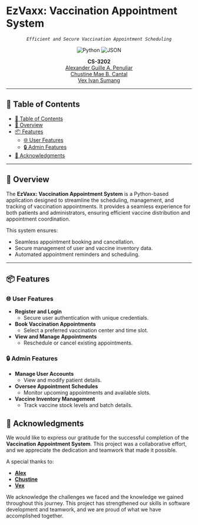 <p align="center">
  <h1>EzVaxx: Vaccination Appointment System</h1>
</p>


<p align="center">
    <em><code>Efficient and Secure Vaccination Appointment Scheduling</code></em>
</p>

<p align="center">
  <img src="https://img.shields.io/badge/Python-3776AB.svg?style=flat-square&logo=Python&logoColor=white" alt="Python" />
  <img src="https://img.shields.io/badge/JSON-000000.svg?style=flat-square&logo=JSON&logoColor=white" alt="JSON" />
</p>

<p align="center">
	<b>CS-3202</b><br>
	<a href="https://github.com/Exuille">Alexander Guille A. Penuliar</a><br>
	<a href="https://github.com/chustinecantal">Chustine Mae B. Cantal</a><br>
	<a href="https://github.com/Xevastian">Vex Ivan Sumang</a><br>
</p>

<hr>

## 📖 Table of Contents
- [📖 Table of Contents](#-table-of-contents)
- [📍 Overview](#-overview)
- [📦 Features](#-features)
  - [🌐 User Features](#-user-features)
  - [🔒 Admin Features](#-admin-features)
- [👏 Acknowledgments](#-acknowledgments)

---

## 📍 Overview

The **EzVaxx: Vaccination Appointment System** is a Python-based application designed to streamline the scheduling, management, and tracking of vaccination appointments. It provides a seamless experience for both patients and administrators, ensuring efficient vaccine distribution and appointment coordination.

This system ensures:
- Seamless appointment booking and cancellation.
- Secure management of user and vaccine inventory data.
- Automated appointment reminders and scheduling.

---

## 📦 Features

### 🌐 User Features
- **Register and Login**
  - Secure user authentication with unique credentials.
- **Book Vaccination Appointments**
  - Select a preferred vaccination center and time slot.
- **View and Manage Appointments**
  - Reschedule or cancel existing appointments.

### 🔒 Admin Features
- **Manage User Accounts**
  - View and modify patient details.
- **Oversee Appointment Schedules**
  - Monitor upcoming appointments and available slots.
- **Vaccine Inventory Management**
  - Track vaccine stock levels and batch details.

## 👏 Acknowledgments  

We would like to express our gratitude for the successful completion of the **Vaccination Appointment System**. This project was a collaborative effort, and we appreciate the dedication and teamwork that made it possible.  

A special thanks to:  
- **[Alex](https://github.com/Exuille)**  
- **[Chustine](https://github.com/chustinecantal)**  
- **[Vex](https://github.com/Xevastian)**  

We acknowledge the challenges we faced and the knowledge we gained throughout this journey. This project has strengthened our skills in software development and teamwork, and we are proud of what we have accomplished together.  
